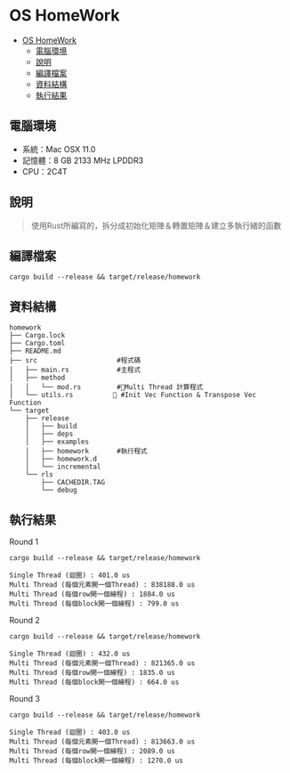 # OS HomeWork

- [OS HomeWork](#os-homework)
  - [電腦環境](#電腦環境)
  - [說明](#說明)
  - [編譯檔案](#編譯檔案)
  - [資料結構](#資料結構)
  - [執行結果](#執行結果)

## 電腦環境

- 系統：Mac OSX 11.0
- 記憶體：8 GB 2133 MHz LPDDR3
- CPU：2C4T

## 說明

>使用Rust所編寫的，拆分成初始化矩陣＆轉置矩陣＆建立多執行緒的函數

## 編譯檔案

```bash=
cargo build --release && target/release/homework
```

## 資料結構

```bash=
homework
├── Cargo.lock
├── Cargo.toml
├── README.md
├── src                    #程式碼
│   ├── main.rs            #主程式
│   ├── method
│   │   └── mod.rs         #Multi Thread 計算程式
│   └── utils.rs           #Init Vec Function & Transpose Vec Function
└── target
    ├── release
    │   ├── build
    │   ├── deps
    │   ├── examples
    │   ├── homework       #執行程式
    │   ├── homework.d
    │   └── incremental
    └── rls
        ├── CACHEDIR.TAG
        └── debug
```

## 執行結果

Round 1

```bash=
cargo build --release && target/release/homework

Single Thread (迴圈) : 401.0 us
Multi Thread (每個元素開一個Thread) : 838188.0 us
Multi Thread (每個row開一個線程) : 1884.0 us
Multi Thread (每個block開一個線程) : 799.0 us
```

Round 2

```bash=
cargo build --release && target/release/homework

Single Thread (迴圈) : 432.0 us
Multi Thread (每個元素開一個Thread) : 821365.0 us
Multi Thread (每個row開一個線程) : 1835.0 us
Multi Thread (每個block開一個線程) : 664.0 us
```

Round 3

```bash=
cargo build --release && target/release/homework

Single Thread (迴圈) : 403.0 us
Multi Thread (每個元素開一個Thread) : 813663.0 us
Multi Thread (每個row開一個線程) : 2089.0 us
Multi Thread (每個block開一個線程) : 1270.0 us
```
